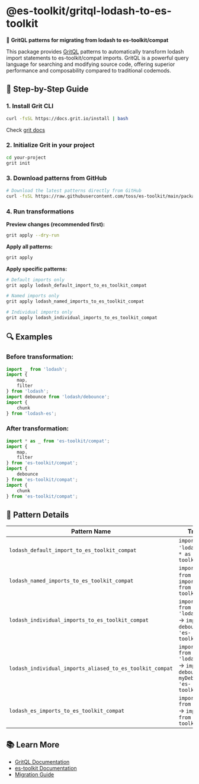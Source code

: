 # @es-toolkit/gritql-lodash-to-es-toolkit

🔧 **GritQL patterns for migrating from lodash to es-toolkit/compat**

This package provides [GritQL](https://docs.grit.io/) patterns to automatically transform lodash import statements to es-toolkit/compat imports. GritQL is a powerful query language for searching and modifying source code, offering superior performance and composability compared to traditional codemods.

## 📖 Step-by-Step Guide

### 1. Install Grit CLI

```bash
curl -fsSL https://docs.grit.io/install | bash
```

Check [grit docs](https://docs.grit.io/cli/quickstart#installation)

### 2. Initialize Grit in your project

```bash
cd your-project
grit init
```

### 3. Download patterns from GitHub

```bash
# Download the latest patterns directly from GitHub
curl -fsSL https://raw.githubusercontent.com/toss/es-toolkit/main/packages/gritql-lodash-to-es-toolkit/.grit/grit.yaml -o .grit/grit.yaml
```

### 4. Run transformations

**Preview changes (recommended first):**

```bash
grit apply --dry-run
```

**Apply all patterns:**

```bash
grit apply
```

**Apply specific patterns:**

```bash
# Default imports only
grit apply lodash_default_import_to_es_toolkit_compat

# Named imports only
grit apply lodash_named_imports_to_es_toolkit_compat

# Individual imports only
grit apply lodash_individual_imports_to_es_toolkit_compat
```

## 🔍 Examples

### Before transformation:

```javascript
import _ from 'lodash';
import {
    map,
    filter
} from 'lodash';
import debounce from 'lodash/debounce';
import {
    chunk
} from 'lodash-es';
```

### After transformation:

```javascript
import * as _ from 'es-toolkit/compat';
import {
    map,
    filter
} from 'es-toolkit/compat';
import {
    debounce
} from 'es-toolkit/compat';
import {
    chunk
} from 'es-toolkit/compat';
```

## 🎯 Pattern Details

| Pattern Name | Transforms |
|--------------|------------|
| `lodash_default_import_to_es_toolkit_compat` | `import _ from 'lodash'` → `import * as _ from 'es-toolkit/compat'` |
| `lodash_named_imports_to_es_toolkit_compat` | `import { map } from 'lodash'` → `import { map } from 'es-toolkit/compat'` |
| `lodash_individual_imports_to_es_toolkit_compat` | `import debounce from 'lodash/debounce'` → `import { debounce } from 'es-toolkit/compat'` |
| `lodash_individual_imports_aliased_to_es_toolkit_compat` | `import myDebounce from 'lodash/debounce'` → `import { debounce as myDebounce } from 'es-toolkit/compat'` |
| `lodash_es_imports_to_es_toolkit_compat` | `import { map } from 'lodash-es'` → `import { map } from 'es-toolkit/compat'` |

## 📚 Learn More

* [GritQL Documentation](https://docs.grit.io/)
* [es-toolkit Documentation](https://es-toolkit.slash.page/)
* [Migration Guide](https://es-toolkit.slash.page/docs/migration) 
